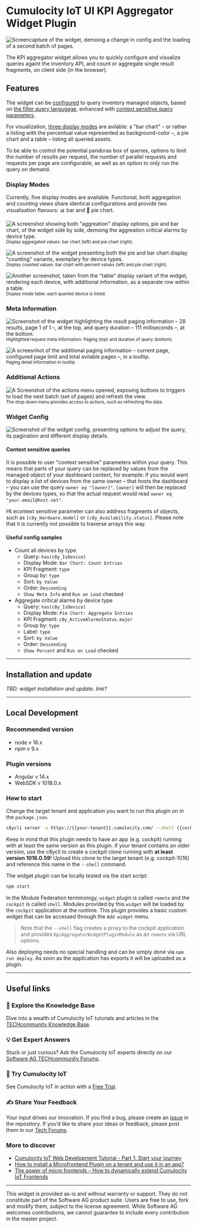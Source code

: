 # Cumulocity IoT UI KPI Aggregator Widget Plugin

![Screencapture of the widget, demoing a change in config and the loading of a second batch of pages.](./docs/preview.gif)

The KPI aggregator widget allows you to quickly configure and visualize queries againt the inventory API, and count or aggregate single result fragments, on client side (in the browser).

## Features

The widget can be [configured](#widget-config) to query inventory managed objects, based on [the filter query langugage](https://cumulocity.com/api/core/10.18.0/#tag/Query-language), enhanced with [context sensitive query parameters](#context-sensitive-queries).

For visualization, [three display modes](#display-modes) are avilable: a "bar chart" – or rather a listing with the percentual value represented as background-color –, a pie chart and a table – listing all queried assets.

To be able to control the potential pandoras box of queries, options to limit the number of results per request, the number of parallel requests and requests per page are configurable, as well as an option to only run the query on demand.

### Display Modes

Currently, five display modes are available. Functional, both aggregation and counting views share identical configurations and provide two visualisation flavours: 📊 bar and 🍰 pie chart.

![A screenshot showing both "aggreation" display options, pie and bar chart, of the widget side by side, demoing the aggreation critical alarms by device type.](./docs/screenshot-aggregation.jpg)  
<small>Display aggregated values: bar chart (left) and pie chart (right).</small>

![A screenshot of the widget presenting both the pie and bar chart display "counting" variants, exemplary for device types.](./docs/screenshot-counting.jpg)  
<small>Display counted values: bar chart with percent values (left) and pie chart (right).</small>

![Another screenshot, taken from the "table" display variant of the widget, rendering each device, with additional information, as a separate row within a table.](./docs/screenshot-table.jpg)  
<small>Display mode table: each queried device is listed.</small>

### Meta Information

![Screenshot of the widget highlighting the result paging information – 28 results, page 1 of 1 –, at the top, and query duration – 111 milliseconds –, at the bottom.](./docs/screenshot-meta-info.png)  
<small>Highlighted request meta information: Paging (top) and duration of query (bottom).</small>

![A screesnhot of the additional paging information – current page, configured page limit and total avilable pages –, in a tooltip.](./docs/screenshot-meta-pageinfo.jpg)  
<small>Paging detail information in tooltip</small>

### Additional Actions

![A Screenshot of the actions menu opened, exposing buttons to triggers to load the next batch (set of pages) and refresh the view.](./docs/screenshot-drop-down-menu.jpg)  
<small>The drop down menu provides access to actions, such as refreshing the data.</small>

### Widget Config

![Screenshot of the widget config, presenting options to adjust the query, its pagination and different display details.](./docs/screenshot-config.jpg)

#### Context sensitive queries

It is possible to user "context sensitive" parameters within your query. This means that parts of your query can be replaced by values from the managed object of your dashboard context, for example: if you would want to display a list of devices from the same owner – that hosts the dashboard – you can use the query `owner eq "[owner]"`. `[owner]` will then be replaced by the devices types, so that the actual request would read `owner eq "your.email@host.net"`.

Ht econtext sensitive parameter can also address fragments of objects, such as `[c8y_Hardware.model]` or `[c8y_Availability.status]`. Please note that it is currently not possible to traverse arrays this way.

#### Useful config samples

- Count all devices by type
  - Query: `has(c8y_IsDevice)`
  - Display Mode: `Bar Chart: Count Entries`
  - KPI Fragment: `type`
  - Group by: `type`
  - Sort: `by Value`
  - Order: `Descending`
  - `Show Meta Info` and `Run on Load` checked
- Aggregate critical alarms by device type
  - Query: `has(c8y_IsDevice)`
  - Display Mode: `Pie Chart: Aggregate Entries`
  - KPI Fragment: `c8y_ActiveAlarmsStatus.major`
  - Group by: `type`
  - Label: `type`
  - Sort: `by Value`
  - Order: `Descending`
  - `Show Percent` and `Run on Load` checked

---

## Installation and update

_TBD: widget installation and update. link?_

---

## Local Development

### Recommended version

- node v 16.x
- npm v 9.x

### Plugin versions

- Angular v 14.x
- WebSDK v 1018.0.x

### How to start

Change the target tenant and application you want to run this plugin on in the `package.json`.

```bash
c8ycli server -u https://{{your-tenant}}.cumulocity.com/ --shell {{cockpit}}
```

Keep in mind that this plugin needs to have an app (e.g. cockpit) running with at least the same version as this plugin. if your tenant contains an older version, use the c8ycli to create a cockpit clone running with **at least version 1016.0.59**! Upload this clone to the target tenant (e.g. cockpit-1016) and reference this name in the `--shell` command.

The widget plugin can be locally tested via the start script:

```bash
npm start
```

In the Module Federation terminology, `widget` plugin is called `remote` and the `cockpit` is called `shell`. Modules provided by this `widget` will be loaded by the `cockpit` application at the runtime. This plugin provides a basic custom widget that can be accessed through the `Add widget` menu.

> Note that the `--shell` flag creates a proxy to the cockpit application and provides `KpiAggregatorWidgetPluginModule` as an `remote` via URL options.

Also deploying needs no special handling and can be simply done via `npm run deploy`. As soon as the application has exports it will be uploaded as a plugin.

---

## Useful links

### 📘 Explore the Knowledge Base

Dive into a wealth of Cumulocity IoT tutorials and articles in the [TECHcommunity Knowledge Base](https://tech.forums.softwareag.com/tags/c/knowledge-base/6/cumulocity-iot).

### 💡 Get Expert Answers

Stuck or just curious? Ask the Cumulocity IoT experts directly on our [Software AG TECHcommunity Forums](https://tech.forums.softwareag.com/tags/c/forum/1/Cumulocity-IoT).

### 🚀 Try Cumulocity IoT

See Cumulocity IoT in action with a [Free Trial](https://techcommunity.softwareag.com/en_en/downloads.html).

### ✍️ Share Your Feedback

Your input drives our innovation. If you find a bug, please create an [issue](./issues) in the repository. If you’d like to share your ideas or feedback, please post them in our [Tech Forums](https://tech.forums.softwareag.com/c/feedback/2).

### More to discover

- [Cumulocity IoT Web Development Tutorial - Part 1: Start your journey](https://tech.forums.softwareag.com/t/cumulocity-iot-web-development-tutorial-part-1-start-your-journey/259613)
- [How to install a Microfrontend Plugin on a tenant and use it in an app?](https://tech.forums.softwareag.com/t/how-to-install-a-microfrontend-plugin-on-a-tenant-and-use-it-in-an-app/268981)
- [The power of micro frontends – How to dynamically extend Cumulocity IoT Frontends](https://tech.forums.softwareag.com/t/the-power-of-micro-frontends-how-to-dynamically-extend-cumulocity-iot-frontends/266665)

---

This widget is provided as-is and without warranty or support. They do not constitute part of the Software AG product suite. Users are free to use, fork and modify them, subject to the license agreement. While Software AG welcomes contributions, we cannot guarantee to include every contribution in the master project.

<!-- <:3  )~~ -->
